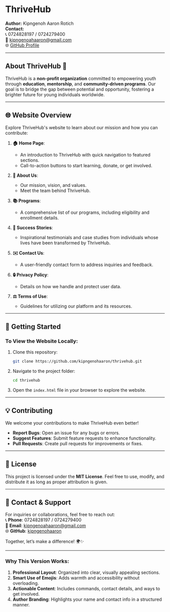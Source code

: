 
# ThriveHub

**Author:** Kipngenoh Aaron Rotich  
**Contact:**  
📞 0724828197 / 0724279400  
📧 [kipngenoahaaron@gmail.com](mailto:kipngenoahaaron@gmail.com)  
🌐 [GitHub Profile](https://github.com/kipngenohaaron)

---

## About ThriveHub 🌟

ThriveHub is a **non-profit organization** committed to empowering youth through **education**, **mentorship**, and **community-driven programs**. Our goal is to bridge the gap between potential and opportunity, fostering a brighter future for young individuals worldwide.

---

## 🌐 Website Overview

Explore ThriveHub's website to learn about our mission and how you can contribute:

1. **🏠 Home Page**: 
   - An introduction to ThriveHub with quick navigation to featured sections.
   - Call-to-action buttons to start learning, donate, or get involved.

2. **📖 About Us**:  
   - Our mission, vision, and values.
   - Meet the team behind ThriveHub.

3. **📚 Programs**:  
   - A comprehensive list of our programs, including eligibility and enrollment details.

4. **🌟 Success Stories**:  
   - Inspirational testimonials and case studies from individuals whose lives have been transformed by ThriveHub.

5. **✉️ Contact Us**:  
   - A user-friendly contact form to address inquiries and feedback.

6. **🔒 Privacy Policy**:  
   - Details on how we handle and protect user data.

7. **⚖️ Terms of Use**:  
   - Guidelines for utilizing our platform and its resources.

---

## 🚀 Getting Started

### To View the Website Locally:
1. Clone this repository:
   ```bash
   git clone https://github.com/kipngenohaaron/thrivehub.git
   ```
2. Navigate to the project folder:
   ```bash
   cd thrivehub
   ```
3. Open the `index.html` file in your browser to explore the website.

---

## 💡 Contributing

We welcome your contributions to make ThriveHub even better!  
- **Report Bugs**: Open an issue for any bugs or errors.  
- **Suggest Features**: Submit feature requests to enhance functionality.  
- **Pull Requests**: Create pull requests for improvements or fixes.

---

## 📜 License

This project is licensed under the **MIT License**. Feel free to use, modify, and distribute it as long as proper attribution is given.

---

## 💬 Contact & Support

For inquiries or collaborations, feel free to reach out:  
📞 **Phone**: 0724828197 / 0724279400  
📧 **Email**: [kipngenoahaaron@gmail.com](mailto:kipngenoahaaron@gmail.com)  
🌐 **GitHub**: [kipngenohaaron](https://github.com/kipngenohaaron)

Together, let’s make a difference! 🌍✨

---

### Why This Version Works:
1. **Professional Layout**: Organized into clear, visually appealing sections.
2. **Smart Use of Emojis**: Adds warmth and accessibility without overloading.
3. **Actionable Content**: Includes commands, contact details, and ways to get involved.
4. **Author Branding**: Highlights your name and contact info in a structured manner.

